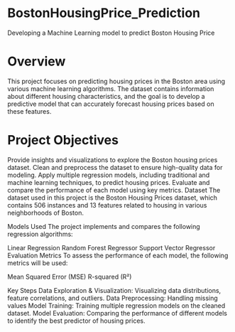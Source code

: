 # BostonHousingPrice_Prediction
Developing a Machine Learning model to predict Boston Housing Price

# Overview
This project focuses on predicting housing prices in the Boston area using various machine learning algorithms. The dataset contains information about different housing characteristics, and the goal is to develop a predictive model that can accurately forecast housing prices based on these features.

# Project Objectives
Provide insights and visualizations to explore the Boston housing prices dataset.
Clean and preprocess the dataset to ensure high-quality data for modeling.
Apply multiple regression models, including traditional and machine learning techniques, to predict housing prices.
Evaluate and compare the performance of each model using key metrics.
Dataset
The dataset used in this project is the Boston Housing Prices dataset, which contains 506 instances and 13 features related to housing in various neighborhoods of Boston.

Models Used
The project implements and compares the following regression algorithms:

Linear Regression
Random Forest Regressor
Support Vector Regressor
Evaluation Metrics
To assess the performance of each model, the following metrics will be used:

Mean Squared Error (MSE)
R-squared (R²)

Key Steps
Data Exploration & Visualization: Visualizing data distributions, feature correlations, and outliers.
Data Preprocessing: Handling missing values
Model Training: Training multiple regression models on the cleaned dataset.
Model Evaluation: Comparing the performance of different models to identify the best predictor of housing prices.
